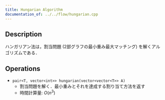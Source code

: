 ```yaml
---
title: Hungarian Algorithm
documentation_of: ../../flow/hungarian.cpp
---
```


## Description

ハンガリアン法は，割当問題 (2部グラフの最小重み最大マッチング) を解くアルゴリズムである．

## Operations

- `pair<T, vector<int>> hungarian(vector<vector<T>> A)`
  - 割当問題を解く．最小重みとそれを達成する割り当て方法を返す
  - 時間計算量: $O(n^3)$